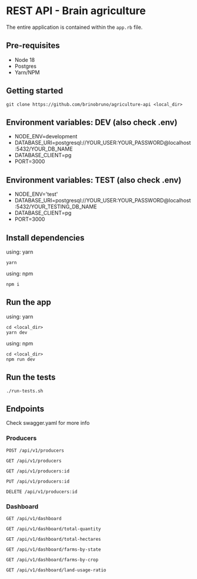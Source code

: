 # REST API - Brain agriculture

The entire application is contained within the `app.rb` file.

## Pre-requisites
- Node 18
- Postgres
- Yarn/NPM

## Getting started

    git clone https://github.com/brinobruno/agriculture-api <local_dir>

## Environment variables: DEV (also check .env)
- NODE_ENV=development
- DATABASE_URI=postgresql://YOUR_USER:YOUR_PASSWORD@localhost:5432/YOUR_DB_NAME
- DATABASE_CLIENT=pg
- PORT=3000

## Environment variables: TEST (also check .env)
- NODE_ENV='test'
- DATABASE_URI=postgresql://YOUR_USER:YOUR_PASSWORD@localhost:5432/YOUR_TESTING_DB_NAME
- DATABASE_CLIENT=pg
- PORT=3000

## Install dependencies
using: yarn

    yarn
    
using: npm

    npm i

## Run the app
using: yarn

    cd <local_dir>
    yarn dev
    
using: npm

    cd <local_dir>
    npm run dev

## Run the tests

    ./run-tests.sh

## Endpoints
Check swagger.yaml for more info

### Producers
`POST /api/v1/producers`

`GET /api/v1/producers`

`GET /api/v1/producers:id`

`PUT /api/v1/producers:id`

`DELETE /api/v1/producers:id`

### Dashboard
`GET /api/v1/dashboard`

`GET /api/v1/dashboard/total-quantity`

`GET /api/v1/dashboard/total-hectares`

`GET /api/v1/dashboard/farms-by-state`

`GET /api/v1/dashboard/farms-by-crop`

`GET /api/v1/dashboard/land-usage-ratio`